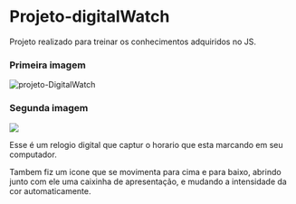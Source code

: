 # Projeto-digitalWatch
 Projeto realizado para treinar os conhecimentos adquiridos no JS.

### Primeira imagem
![projeto-DigitalWatch](https://github.com/VitorFidelis/Projeto-digiWatch/blob/main/Projeto%20-DigitalWatch.jpg)

### Segunda imagem
![](https://github.com/VitorFidelis/Projeto-digiWatch/blob/main/Projeto%20-%20DigitalWatch.jpg)

Esse é um relogio digital que captur o horario que esta marcando em seu computador.

Tambem fiz um icone que se movimenta para cima e para baixo, abrindo junto com ele uma caixinha de apresentação, e mudando  a intensidade da cor automaticamente.
